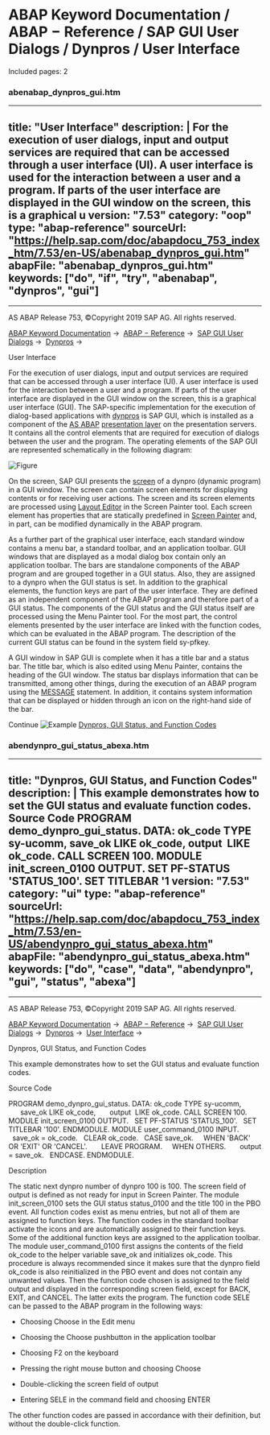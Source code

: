 # ABAP Keyword Documentation / ABAP − Reference / SAP GUI User Dialogs / Dynpros / User Interface

Included pages: 2


### abenabap_dynpros_gui.htm

---
title: "User Interface"
description: |
  For the execution of user dialogs, input and output services are required that can be accessed through a user interface (UI). A user interface is used for the interaction between a user and a program. If parts of the user interface are displayed in the GUI window on the screen, this is a graphical u
version: "7.53"
category: "oop"
type: "abap-reference"
sourceUrl: "https://help.sap.com/doc/abapdocu_753_index_htm/7.53/en-US/abenabap_dynpros_gui.htm"
abapFile: "abenabap_dynpros_gui.htm"
keywords: ["do", "if", "try", "abenabap", "dynpros", "gui"]
---

* * *

AS ABAP Release 753, ©Copyright 2019 SAP AG. All rights reserved.

[ABAP Keyword Documentation](https://help.sap.com/doc/abapdocu_753_index_htm/7.53/en-US/abenabap.htm) →  [ABAP − Reference](https://help.sap.com/doc/abapdocu_753_index_htm/7.53/en-US/abenabap_reference.htm) →  [SAP GUI User Dialogs](https://help.sap.com/doc/abapdocu_753_index_htm/7.53/en-US/abenabap_screens.htm) →  [Dynpros](https://help.sap.com/doc/abapdocu_753_index_htm/7.53/en-US/abenabap_dynpros.htm) → 

User Interface

For the execution of user dialogs, input and output services are required that can be accessed through a user interface (UI). A user interface is used for the interaction between a user and a program. If parts of the user interface are displayed in the GUI window on the screen, this is a graphical user interface (GUI). The SAP-specific implementation for the execution of dialog-based applications with [dynpros](https://help.sap.com/doc/abapdocu_753_index_htm/7.53/en-US/abensap_nw_abap_glosry.htm "Glossary Entry") is SAP GUI, which is installed as a component of the [AS ABAP](https://help.sap.com/doc/abapdocu_753_index_htm/7.53/en-US/abensap_nw_abap_glosry.htm "Glossary Entry") [presentation layer](https://help.sap.com/doc/abapdocu_753_index_htm/7.53/en-US/abenpresentation_layer_glosry.htm "Glossary Entry") on the presentation servers. It contains all the control elements that are required for execution of dialogs between the user and the program. The operating elements of the SAP GUI are represented schematically in the following diagram:

![Figure](abdoc_gui.gif)

On the screen, SAP GUI presents the [screen](https://help.sap.com/doc/abapdocu_753_index_htm/7.53/en-US/abenscreen_glosry.htm "Glossary Entry") of a dynpro (dynamic program) in a GUI window. The screen can contain screen elements for displaying contents or for receiving user actions. The screen and its screen elements are processed using [Layout Editor](https://help.sap.com/doc/abapdocu_753_index_htm/7.53/en-US/abenlayout_editor_glosry.htm "Glossary Entry") in the Screen Painter tool. Each screen element has properties that are statically predefined in [Screen Painter](https://help.sap.com/doc/abapdocu_753_index_htm/7.53/en-US/abenscreen_painter_glosry.htm "Glossary Entry") and, in part, can be modified dynamically in the ABAP program.

As a further part of the graphical user interface, each standard window contains a menu bar, a standard toolbar, and an application toolbar. GUI windows that are displayed as a modal dialog box contain only an application toolbar. The bars are standalone components of the ABAP program and are grouped together in a GUI status. Also, they are assigned to a dynpro when the GUI status is set. In addition to the graphical elements, the function keys are part of the user interface. They are defined as an independent component of the ABAP program and therefore part of a GUI status. The components of the GUI status and the GUI status itself are processed using the Menu Painter tool. For the most part, the control elements presented by the user interface are linked with the function codes, which can be evaluated in the ABAP program. The description of the current GUI status can be found in the system field sy-pfkey.

A GUI window in SAP GUI is complete when it has a title bar and a status bar. The title bar, which is also edited using Menu Painter, contains the heading of the GUI window. The status bar displays information that can be transmitted, among other things, during the execution of an ABAP program using the [MESSAGE](https://help.sap.com/doc/abapdocu_753_index_htm/7.53/en-US/abapmessage.htm) statement. In addition, it contains system information that can be displayed or hidden through an icon on the right-hand side of the bar.

Continue
![Example](exa.gif "Example") [Dynpros, GUI Status, and Function Codes](https://help.sap.com/doc/abapdocu_753_index_htm/7.53/en-US/abendynpro_gui_status_abexa.htm)


### abendynpro_gui_status_abexa.htm

---
title: "Dynpros, GUI Status, and Function Codes"
description: |
  This example demonstrates how to set the GUI status and evaluate function codes. Source Code PROGRAM demo_dynpro_gui_status. DATA: ok_code TYPE sy-ucomm, save_ok LIKE ok_code, output  LIKE ok_code. CALL SCREEN 100. MODULE init_screen_0100 OUTPUT. SET PF-STATUS 'STATUS_100'. SET TITLEBAR '1
version: "7.53"
category: "ui"
type: "abap-reference"
sourceUrl: "https://help.sap.com/doc/abapdocu_753_index_htm/7.53/en-US/abendynpro_gui_status_abexa.htm"
abapFile: "abendynpro_gui_status_abexa.htm"
keywords: ["do", "case", "data", "abendynpro", "gui", "status", "abexa"]
---

* * *

AS ABAP Release 753, ©Copyright 2019 SAP AG. All rights reserved.

[ABAP Keyword Documentation](https://help.sap.com/doc/abapdocu_753_index_htm/7.53/en-US/abenabap.htm) →  [ABAP − Reference](https://help.sap.com/doc/abapdocu_753_index_htm/7.53/en-US/abenabap_reference.htm) →  [SAP GUI User Dialogs](https://help.sap.com/doc/abapdocu_753_index_htm/7.53/en-US/abenabap_screens.htm) →  [Dynpros](https://help.sap.com/doc/abapdocu_753_index_htm/7.53/en-US/abenabap_dynpros.htm) →  [User Interface](https://help.sap.com/doc/abapdocu_753_index_htm/7.53/en-US/abenabap_dynpros_gui.htm) → 

Dynpros, GUI Status, and Function Codes

This example demonstrates how to set the GUI status and evaluate function codes.

Source Code

PROGRAM demo\_dynpro\_gui\_status.
DATA: ok\_code TYPE sy-ucomm,
      save\_ok LIKE ok\_code,
      output  LIKE ok\_code.
CALL SCREEN 100.
MODULE init\_screen\_0100 OUTPUT.
  SET PF-STATUS 'STATUS\_100'.
  SET TITLEBAR '100'.
ENDMODULE.
MODULE user\_command\_0100 INPUT.
  save\_ok = ok\_code.
  CLEAR ok\_code.
  CASE save\_ok.
    WHEN 'BACK' OR 'EXIT' OR 'CANCEL'.
      LEAVE PROGRAM.
    WHEN OTHERS.
      output = save\_ok.
  ENDCASE.
ENDMODULE.

Description

The static next dynpro number of dynpro 100 is 100. The screen field of output is defined as not ready for input in Screen Painter. The module init\_screen\_0100 sets the GUI status status\_0100 and the title 100 in the PBO event. All function codes exist as menu entries, but not all of them are assigned to function keys. The function codes in the standard toolbar activate the icons and are automatically assigned to their function keys. Some of the additional function keys are assigned to the application toolbar. The module user\_command\_0100 first assigns the contents of the field ok\_code to the helper variable save\_ok and initializes ok\_code. This procedure is always recommended since it makes sure that the dynpro field ok\_code is also reinitialized in the PBO event and does not contain any unwanted values. Then the function code chosen is assigned to the field output and displayed in the corresponding screen field, except for BACK, EXIT, and CANCEL. The latter exits the program. The function code SELE can be passed to the ABAP program in the following ways:

-   Choosing Choose in the Edit menu

-   Choosing the Choose pushbutton in the application toolbar

-   Choosing F2 on the keyboard

-   Pressing the right mouse button and choosing Choose

-   Double-clicking the screen field of output

-   Entering SELE in the command field and choosing ENTER

The other function codes are passed in accordance with their definition, but without the double-click function.
